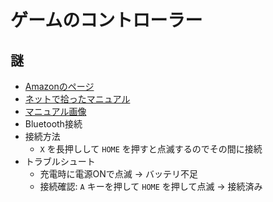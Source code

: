 # ゲームのコントローラー

## 謎
- [Amazonのページ](https://www.amazon.co.jp/gp/product/B01DYF13LM/)
- [ネットで拾ったマニュアル](http://creativepqsp.com/user-guide-gamepad/)
- [マニュアル画像](http://creativepqsp.com/wp-content/uploads/2015/03/user-guide-terios.jpg)
- Bluetooth接続
- 接続方法
  - `X` を長押しして `HOME` を押すと点滅するのでその間に接続
- トラブルシュート
  - 充電時に電源ONで点滅 -> バッテリ不足
  - 接続確認: `A` キーを押して `HOME` を押して点滅 -> 接続済み
